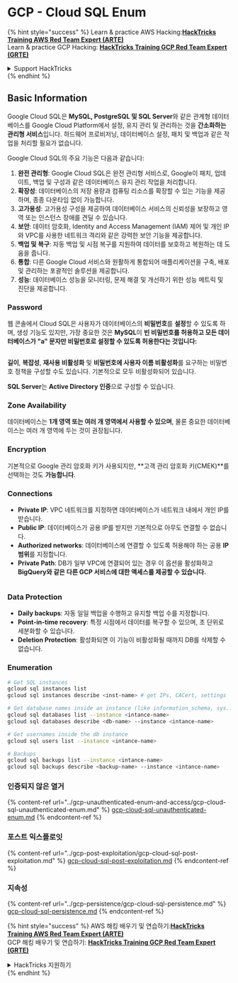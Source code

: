 # GCP - Cloud SQL Enum

{% hint style="success" %}
Learn & practice AWS Hacking:<img src="../../../.gitbook/assets/image (1).png" alt="" data-size="line">[**HackTricks Training AWS Red Team Expert (ARTE)**](https://training.hacktricks.xyz/courses/arte)<img src="../../../.gitbook/assets/image (1).png" alt="" data-size="line">\
Learn & practice GCP Hacking: <img src="../../../.gitbook/assets/image (2).png" alt="" data-size="line">[**HackTricks Training GCP Red Team Expert (GRTE)**<img src="../../../.gitbook/assets/image (2).png" alt="" data-size="line">](https://training.hacktricks.xyz/courses/grte)

<details>

<summary>Support HackTricks</summary>

* Check the [**subscription plans**](https://github.com/sponsors/carlospolop)!
* **Join the** 💬 [**Discord group**](https://discord.gg/hRep4RUj7f) or the [**telegram group**](https://t.me/peass) or **follow** us on **Twitter** 🐦 [**@hacktricks\_live**](https://twitter.com/hacktricks\_live)**.**
* **Share hacking tricks by submitting PRs to the** [**HackTricks**](https://github.com/carlospolop/hacktricks) and [**HackTricks Cloud**](https://github.com/carlospolop/hacktricks-cloud) github repos.

</details>
{% endhint %}

## Basic Information

Google Cloud SQL은 **MySQL, PostgreSQL 및 SQL Server**와 같은 관계형 데이터베이스를 Google Cloud Platform에서 설정, 유지 관리 및 관리하는 것을 **간소화하는 관리형 서비스**입니다. 하드웨어 프로비저닝, 데이터베이스 설정, 패치 및 백업과 같은 작업을 처리할 필요가 없습니다.

Google Cloud SQL의 주요 기능은 다음과 같습니다:

1. **완전 관리형**: Google Cloud SQL은 완전 관리형 서비스로, Google이 패치, 업데이트, 백업 및 구성과 같은 데이터베이스 유지 관리 작업을 처리합니다.
2. **확장성**: 데이터베이스의 저장 용량과 컴퓨팅 리소스를 확장할 수 있는 기능을 제공하며, 종종 다운타임 없이 가능합니다.
3. **고가용성**: 고가용성 구성을 제공하여 데이터베이스 서비스의 신뢰성을 보장하고 영역 또는 인스턴스 장애를 견딜 수 있습니다.
4. **보안**: 데이터 암호화, Identity and Access Management (IAM) 제어 및 개인 IP와 VPC를 사용한 네트워크 격리와 같은 강력한 보안 기능을 제공합니다.
5. **백업 및 복구**: 자동 백업 및 시점 복구를 지원하여 데이터를 보호하고 복원하는 데 도움을 줍니다.
6. **통합**: 다른 Google Cloud 서비스와 원활하게 통합되어 애플리케이션을 구축, 배포 및 관리하는 포괄적인 솔루션을 제공합니다.
7. **성능**: 데이터베이스 성능을 모니터링, 문제 해결 및 개선하기 위한 성능 메트릭 및 진단을 제공합니다.

### Password

웹 콘솔에서 Cloud SQL은 사용자가 데이터베이스의 **비밀번호**를 **설정**할 수 있도록 하며, 생성 기능도 있지만, 가장 중요한 것은 **MySQL**이 **빈 비밀번호를 허용하고 모든 데이터베이스가 "a" 문자만 비밀번호로 설정할 수 있도록 허용한다는 것입니다:**

<figure><img src="../../../.gitbook/assets/image (14).png" alt=""><figcaption></figcaption></figure>

**길이**, **복잡성**, **재사용 비활성화** 및 **비밀번호에 사용자 이름 비활성화**를 요구하는 비밀번호 정책을 구성할 수도 있습니다. 기본적으로 모두 비활성화되어 있습니다.

**SQL Server**는 **Active Directory 인증**으로 구성할 수 있습니다.

### Zone Availability

데이터베이스는 **1개 영역 또는 여러 개 영역에서 사용할 수 있으며**, 물론 중요한 데이터베이스는 여러 개 영역에 두는 것이 권장됩니다.

### Encryption

기본적으로 Google 관리 암호화 키가 사용되지만, **고객 관리 암호화 키(CMEK)**를 선택하는 것도 **가능합니다**.

### Connections

* **Private IP**: VPC 네트워크를 지정하면 데이터베이스가 네트워크 내에서 개인 IP를 받습니다.
* **Public IP**: 데이터베이스가 공용 IP를 받지만 기본적으로 아무도 연결할 수 없습니다.
* **Authorized networks**: 데이터베이스에 연결할 수 있도록 허용해야 하는 공용 **IP 범위**를 지정합니다.
* **Private Path**: DB가 일부 VPC에 연결되어 있는 경우 이 옵션을 활성화하고 **BigQuery와 같은 다른 GCP 서비스에 대한 액세스를 제공할 수 있습니다.**

<figure><img src="../../../.gitbook/assets/image (15).png" alt=""><figcaption></figcaption></figure>

### Data Protection

* **Daily backups**: 자동 일일 백업을 수행하고 유지할 백업 수를 지정합니다.
* **Point-in-time recovery**: 특정 시점에서 데이터를 복구할 수 있으며, 초 단위로 세분화할 수 있습니다.
* **Deletion Protection**: 활성화되면 이 기능이 비활성화될 때까지 DB를 삭제할 수 없습니다.

### Enumeration
```bash
# Get SQL instances
gcloud sql instances list
gcloud sql instances describe <inst-name> # get IPs, CACert, settings

# Get database names inside an instance (like information_schema, sys...)
gcloud sql databases list --instance <intance-name>
gcloud sql databases describe <db-name> --instance <intance-name>

# Get usernames inside the db instance
gcloud sql users list --instance <intance-name>

# Backups
gcloud sql backups list --instance <intance-name>
gcloud sql backups describe <backup-name> --instance <intance-name>
```
### 인증되지 않은 열거

{% content-ref url="../gcp-unauthenticated-enum-and-access/gcp-cloud-sql-unauthenticated-enum.md" %}
[gcp-cloud-sql-unauthenticated-enum.md](../gcp-unauthenticated-enum-and-access/gcp-cloud-sql-unauthenticated-enum.md)
{% endcontent-ref %}

### 포스트 익스플로잇

{% content-ref url="../gcp-post-exploitation/gcp-cloud-sql-post-exploitation.md" %}
[gcp-cloud-sql-post-exploitation.md](../gcp-post-exploitation/gcp-cloud-sql-post-exploitation.md)
{% endcontent-ref %}

### 지속성

{% content-ref url="../gcp-persistence/gcp-cloud-sql-persistence.md" %}
[gcp-cloud-sql-persistence.md](../gcp-persistence/gcp-cloud-sql-persistence.md)
{% endcontent-ref %}

{% hint style="success" %}
AWS 해킹 배우기 및 연습하기:<img src="../../../.gitbook/assets/image (1).png" alt="" data-size="line">[**HackTricks Training AWS Red Team Expert (ARTE)**](https://training.hacktricks.xyz/courses/arte)<img src="../../../.gitbook/assets/image (1).png" alt="" data-size="line">\
GCP 해킹 배우기 및 연습하기: <img src="../../../.gitbook/assets/image (2).png" alt="" data-size="line">[**HackTricks Training GCP Red Team Expert (GRTE)**<img src="../../../.gitbook/assets/image (2).png" alt="" data-size="line">](https://training.hacktricks.xyz/courses/grte)

<details>

<summary>HackTricks 지원하기</summary>

* [**구독 계획**](https://github.com/sponsors/carlospolop) 확인하기!
* **💬 [**Discord 그룹**](https://discord.gg/hRep4RUj7f) 또는 [**텔레그램 그룹**](https://t.me/peass)에 참여하거나 **Twitter** 🐦 [**@hacktricks\_live**](https://twitter.com/hacktricks\_live)**를 팔로우하세요.**
* **[**HackTricks**](https://github.com/carlospolop/hacktricks) 및 [**HackTricks Cloud**](https://github.com/carlospolop/hacktricks-cloud) 깃허브 리포지토리에 PR을 제출하여 해킹 팁을 공유하세요.**

</details>
{% endhint %}
